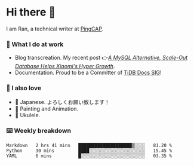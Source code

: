 # Hi there 👋

I am Ran, a technical writer at [PingCAP](https://pingcap.com/).

### 📝 What I do at work

- Blog transcreation. My recent post 👉[*A MySQL Alternative, Scale-Out Database Helps Xiaomi's Hyper Growth*](https://pingcap.com/case-studies/a-mysql-alternative-scale-out-database-helps-xiaomi-hyper-growth/).
- Documentation. Proud to be a Committer of [TiDB Docs SIG](https://developer.tidb.io/sig/docs)!

### 🤠 I also love

- 💬 Japanese. よろしくお願い致します！ 
- 🎨 Painting and Animation. 
- 🎸 Ukulele.

### ⌨️ Weekly breakdown

<!--START_SECTION:waka-->
```text
Markdown   2 hrs 41 mins   ████████████████████▒░░░░   81.20 % 
Python     30 mins         ████░░░░░░░░░░░░░░░░░░░░░   15.45 % 
YAML       6 mins          █░░░░░░░░░░░░░░░░░░░░░░░░   03.35 % 
```
<!--END_SECTION:waka-->
